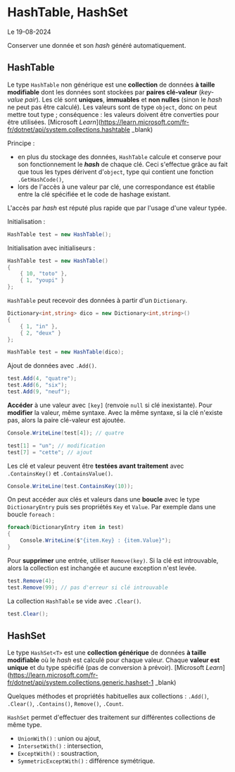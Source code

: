 # HashTable, HashSet

Le 19-08-2024

Conserver une donnée et son *hash* généré automatiquement.

## HashTable

Le type `HashTable` non générique est une **collection** de données **à taille modifiable** dont les données sont stockées par **paires clé-valeur** (*key-value pair*). Les clé sont **uniques**, **immuables** et **non nulles** (sinon le *hash* ne peut pas être calculé). Les valeurs sont de type `object`, donc on peut mettre tout type ; conséquence : les valeurs doivent être converties pour être utilisées. [Microsoft *Learn*](https://learn.microsoft.com/fr-fr/dotnet/api/system.collections.hashtable _blank)

Principe : 
- en plus du stockage des données, `HashTable` calcule et conserve pour son fonctionnement le ***hash*** de chaque clé. Ceci s'effectue grâce au fait que tous les types dérivent d'`object`, type qui contient une fonction `.GetHashCode()`,
- lors de l'accès à une valeur par clé, une correspondance est établie entre la clé spécifiée et le code de hashage existant.

L'accès par *hash* est réputé plus rapide que par l'usage d'une valeur typée.

Initialisation :

```C#
HashTable test = new HashTable();
```

Initialisation avec initialiseurs :

```C#
HashTable test = new HashTable()
{
	{ 10, "toto" },
	{ 1, "youpi" }		
};
```

`HashTable` peut recevoir des données à partir d'un `Dictionary`.

```C#
Dictionary<int,string> dico = new Dictionary<int,string>()
{
	{ 1, "in" },
	{ 2, "deux" }		
};

HashTable test = new HashTable(dico);
```

Ajout de données avec `.Add()`.

```C#
test.Add(4, "quatre");
test.Add(6, "six");
test.Add(9, "neuf");
```

**Accéder** à une valeur avec `[key]` (renvoie `null` si clé inexistante). Pour **modifier** la valeur, même syntaxe. Avec la même syntaxe, si la clé n'existe pas, alors la paire clé-valeur est ajoutée.

```C#
Console.WriteLine(test[4]); // quatre
```

```C#
test[1] = "un"; // modification
test[7] = "cette"; // ajout
```

Les clé et valeur peuvent être **testées avant traitement** avec `.ContainsKey()` et `.ContainsValue()`. 

```C#
Console.WriteLine(test.ContainsKey(10));
```

On peut accéder aux clés et valeurs dans une **boucle** avec le type `DictionaryEntry` puis ses propriétés `Key` et `Value`. Par exemple dans une boucle `foreach` :

```C#
foreach(DictionaryEntry item in test)
{
	Console.WriteLine($"{item.Key} : {item.Value}");
}
```

Pour **supprimer** une entrée, utiliser `Remove(key)`. Si la clé est introuvable, alors la collection est inchangée et aucune exception n'est levée.

```C#
test.Remove(4);
test.Remove(99); // pas d'erreur si clé introuvable
```

La collection `HashTable` se vide avec `.Clear()`.

```C#
test.Clear();
```

## HashSet

Le type `HashSet<T>` est une **collection générique** de données **à taille modifiable** où le *hash* est calculé pour chaque valeur. Chaque **valeur est unique** et du type spécifié (pas de conversion à prévoir). [Microsoft *Learn*](https://learn.microsoft.com/fr-fr/dotnet/api/system.collections.generic.hashset-1 _blank)

Quelques méthodes et propriétés habituelles aux collections : `.Add()`, `.Clear()`, `.Contains()`, `Remove()`, `.Count`.

`HashSet` permet d'effectuer des traitement sur différentes collections de même type.
- `UnionWith()` : union ou ajout,
- `IntersetWith()` : intersection,
- `ExceptWith()` : soustraction,
- `SymmetricExceptWith()` : différence symétrique.
